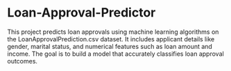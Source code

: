 # Loan-Approval-Predictor
This project predicts loan approvals using machine learning algorithms on the LoanApprovalPrediction.csv dataset. It includes applicant details like gender, marital status, and numerical features such as loan amount and income. The goal is to build a model that accurately classifies loan approval outcomes.
